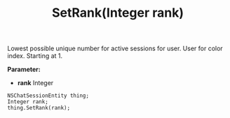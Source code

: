 ﻿---
uid: crmscript_ref_NSChatSessionEntity_SetRank
title: SetRank(Integer rank)
intellisense: NSChatSessionEntity.SetRank
keywords: NSChatSessionEntity, GetRank
so.topic: reference
---

Lowest possible unique number for active sessions for user. User for color index. Starting at 1.

**Parameter:** 
 - **rank** Integer

```crmscript
NSChatSessionEntity thing;
Integer rank;
thing.SetRank(rank);
```

